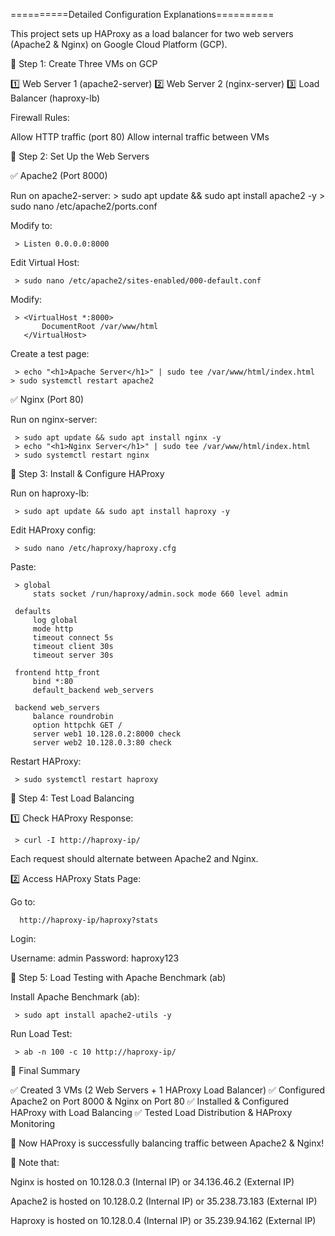 ==========Detailed Configuration Explanations==========


This project sets up HAProxy as a load balancer for two web servers (Apache2 & Nginx) on Google Cloud Platform (GCP).


📌 Step 1: Create Three VMs on GCP

1️⃣ Web Server 1 (apache2-server)
2️⃣ Web Server 2 (nginx-server)
3️⃣ Load Balancer (haproxy-lb)


Firewall Rules:

Allow HTTP traffic (port 80)
Allow internal traffic between VMs


📌 Step 2: Set Up the Web Servers

✅ Apache2 (Port 8000)

Run on apache2-server:
     > sudo apt update && sudo apt install apache2 -y
     > sudo nano /etc/apache2/ports.conf
     

Modify to:

     > Listen 0.0.0.0:8000
     

Edit Virtual Host:

     > sudo nano /etc/apache2/sites-enabled/000-default.conf
     

Modify:

     > <VirtualHost *:8000>
           DocumentRoot /var/www/html
       </VirtualHost>
       
       
Create a test page:

     > echo "<h1>Apache Server</h1>" | sudo tee /var/www/html/index.html
    > sudo systemctl restart apache2


✅ Nginx (Port 80)

Run on nginx-server:

     > sudo apt update && sudo apt install nginx -y
     > echo "<h1>Nginx Server</h1>" | sudo tee /var/www/html/index.html
     > sudo systemctl restart nginx
     
     
📌 Step 3: Install & Configure HAProxy

Run on haproxy-lb:

     > sudo apt update && sudo apt install haproxy -y
     
     
Edit HAProxy config:

     > sudo nano /etc/haproxy/haproxy.cfg

     
Paste:

     > global
         stats socket /run/haproxy/admin.sock mode 660 level admin

     defaults
         log global
         mode http
         timeout connect 5s
         timeout client 30s
         timeout server 30s

     frontend http_front
         bind *:80
         default_backend web_servers

     backend web_servers
         balance roundrobin
         option httpchk GET /
         server web1 10.128.0.2:8000 check
         server web2 10.128.0.3:80 check

         
Restart HAProxy:

     > sudo systemctl restart haproxy
     
     
📌 Step 4: Test Load Balancing

1️⃣ Check HAProxy Response:

     > curl -I http://haproxy-ip/
     
Each request should alternate between Apache2 and Nginx.


2️⃣ Access HAProxy Stats Page:

Go to:

      http://haproxy-ip/haproxy?stats

      
Login:

Username: admin
Password: haproxy123


📌 Step 5: Load Testing with Apache Benchmark (ab)

Install Apache Benchmark (ab):

     > sudo apt install apache2-utils -y
     
Run Load Test:

     > ab -n 100 -c 10 http://haproxy-ip/
     
     
🚀 Final Summary

✅ Created 3 VMs (2 Web Servers + 1 HAProxy Load Balancer)
✅ Configured Apache2 on Port 8000 & Nginx on Port 80
✅ Installed & Configured HAProxy with Load Balancing
✅ Tested Load Distribution & HAProxy Monitoring


🎯 Now HAProxy is successfully balancing traffic between Apache2 & Nginx! 


🚀 Note that:

Nginx is hosted on 10.128.0.3 (Internal IP) or 34.136.46.2 (External IP)

Apache2 is hosted on 10.128.0.2 (Internal IP) or 35.238.73.183 (External IP)

Haproxy is hosted on 10.128.0.4 (Internal IP) or 35.239.94.162 (External IP)
